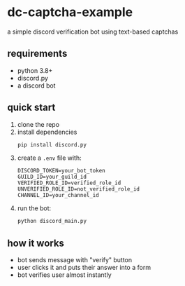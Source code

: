 # dc-captcha-example

a simple discord verification bot using text-based captchas

## requirements
- python 3.8+
- discord.py
- a discord bot

## quick start

1. clone the repo
2. install dependencies
   ```bash
   pip install discord.py
   ```
3. create a `.env` file with:
   ```env
   DISCORD_TOKEN=your_bot_token
   GUILD_ID=your_guild_id
   VERIFIED_ROLE_ID=verified_role_id
   UNVERIFIED_ROLE_ID=not_verified_role_id
   CHANNEL_ID=your_channel_id
   ```
4. run the bot:
   ```bash
   python discord_main.py
   ```

## how it works
- bot sends message with "verify" button
- user clicks it and puts their answer into a form
- bot verifies user almost instantly
